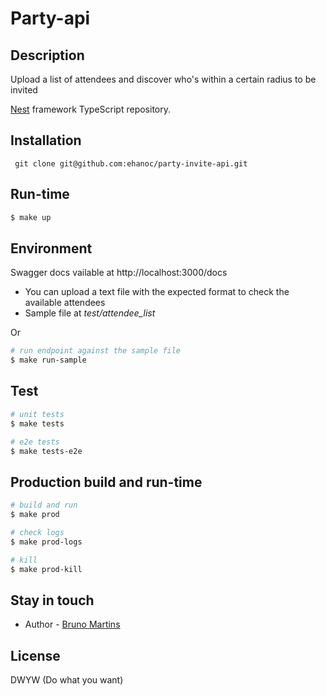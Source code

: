 # Party-api

## Description

Upload a list of attendees and discover who's within a certain radius to be invited

[Nest](https://github.com/nestjs/nest) framework TypeScript repository.

## Installation

``` git clone git@github.com:ehanoc/party-invite-api.git```


## Run-time

```bash
$ make up
```

## Environment

Swagger docs vailable at http://localhost:3000/docs

* You can upload a text file with the expected format to check the available attendees
* Sample file at _test/attendee_list_

Or 
```bash
# run endpoint against the sample file
$ make run-sample
```

## Test

```bash
# unit tests
$ make tests

# e2e tests
$ make tests-e2e
```
## Production build and run-time

```bash
# build and run
$ make prod

# check logs
$ make prod-logs

# kill
$ make prod-kill
```

## Stay in touch

- Author - [Bruno Martins](github.com/ehanoc)

## License
DWYW (Do what you want)
